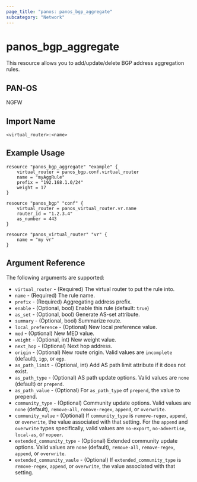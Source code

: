 ```yaml
---
page_title: "panos: panos_bgp_aggregate"
subcategory: "Network"
---
```


# panos_bgp_aggregate

This resource allows you to add/update/delete BGP address aggregation
rules.


## PAN-OS

NGFW


## Import Name

```
<virtual_router>:<name>
```


## Example Usage

```hcl
resource "panos_bgp_aggregate" "example" {
    virtual_router = panos_bgp.conf.virtual_router
    name = "myAggRule"
    prefix = "192.168.1.0/24"
    weight = 17
}

resource "panos_bgp" "conf" {
    virtual_router = panos_virtual_router.vr.name
    router_id = "1.2.3.4"
    as_number = 443
}

resource "panos_virtual_router" "vr" {
    name = "my vr"
}
```

## Argument Reference

The following arguments are supported:

* `virtual_router` - (Required) The virtual router to put the rule into.
* `name` - (Required) The rule name.
* `prefix` - (Required) Aggregating address prefix.
* `enable` - (Optional, bool) Enable this rule (default: `true`)
* `as_set` - (Optional, bool) Generate AS-set attribute.
* `summary` - (Optional, bool) Summarize route.
* `local_preference` - (Optional) New local preference value.
* `med` - (Optional) New MED value.
* `weight` - (Optional, int) New weight value.
* `next_hop` - (Optional) Next hop address.
* `origin` - (Optional) New route origin.  Valid values are `incomplete`
  (default), `igp`, or `egp`.
* `as_path_limit` - (Optional, int) Add AS path limit attribute if it does
  not exist.
* `as_path_type` - (Optional) AS path update options.  Valid values are
  `none` (default) or `prepend`.
* `as_path_value` - (Optional) For `as_path_type` of `prepend`, the value to
  prepend.
* `community_type` - (Optional) Community update options.  Valid values are
  `none` (default), `remove-all`, `remove-regex`, `append`, or `overwrite`.
* `community_value` - (Optional) If `community_type` is `remove-regex`,
  `append`, or `overwrite`, the value associated with that setting.  For the
  `append` and `overwrite` types specifically, valid values are
  `no-export`, `no-advertise`, `local-as`, or `nopeer`.
* `extended_community_type` - (Optional) Extended community update options.  Valid
  values are `none` (default), `remove-all`, `remove-regex`, `append`, or `overwrite`.
* `extended_community_vaule` - (Optional) If `extended_community_type` is
  `remove-regex`, `append`, or `overwrite`, the value associated with that setting.
